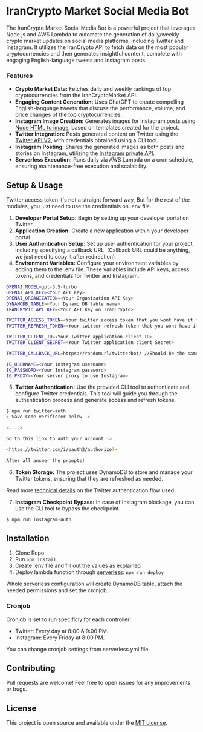 # IranCrypto Market Social Media Bot

The IranCrypto Market Social Media Bot is a powerful project that leverages Node.js and AWS Lambda to automate the generation of daily/weekly crypto market updates on social media platforms, including Twitter and Instagram. It utilizes the IranCrypto API to fetch data on the most popular cryptocurrencies and then generates insightful content, complete with engaging English-language tweets and Instagram posts.

### Features
* **Crypto Market Data:** Fetches daily and weekly rankings of top cryptocurrencies from the IranCryptoMarket API.
* **Engaging Content Generation:** Uses ChatGPT to create compelling English-language tweets that discuss the performance, volume, and price changes of the top cryptocurrencies.
* **Instagram Image Creation:** Generates images for Instagram posts using [Node HTML to image](https://www.npmjs.com/package/node-html-to-image), based on templates created for the project.
* **Twitter Integration:** Posts generated content on Twitter using the [Twitter API V2](https://www.npmjs.com/package/twitter-api-v2), with credentials obtained using a CLI tool.
* **Instagram Posting:** Shares the generated images as both posts and stories on Instagram, utilizing the [Instagram private API](https://www.npmjs.com/package/instagram-private-api).
* **Serverless Execution:** Runs daily via AWS Lambda on a cron schedule, ensuring maintenance-free execution and scalability.

## Setup & Usage
Twitter access token it's not a straight forward way, But for the rest of the modules, you just need to use the credientials on .env file.

1. **Developer Portal Setup:** Begin by setting up your developer portal on Twitter.
2. **Application Creation:** Create a new application within your developer portal.
3. **User Authentication Setup:** Set up user authentication for your project, including specifying a callback URL. (Callback URL could be anything, we just need to copy it after redirection)
4. **Environment Variables:** Configure your environment variables by adding them to the .env file. These variables include API keys, access tokens, and credentials for Twitter and Instagram.

```sh
OPENAI_MODEL=gpt-3.5-turbo
OPENAI_API_KEY=<Your API Key>
OPENAI_ORGANIZATION=<Your Organization API Key>
DYNAMODB_TABLE=<Your Dynamo DB table name>
IRANCRYPTO_API_KEY=<Your API Key on IranCrypto>

TWITTER_ACCESS_TOKEN=<Your twitter access token that you wont have it first>
TWITTER_REFRESH_TOKEN=<Your twitter refresh token that you wont have it first>

TWITTER_CLIENT_ID=<Your Twitter application client ID>
TWITTER_CLIENT_SECRET=<Your Twitter application client Secret>

TWITTER_CALLBACK_URL=https://randomurl/twitterbot/ //Should be the same with your Twitter app config

IG_USERNAME=<Your Instagram username>
IG_PASSWORD=<Your Instagram password>
IG_PROXY=<Your server proxy to use Instagram>
```

5. **Twitter Authentication:** Use the provided CLI tool to authenticate and configure Twitter credentials. This tool will guide you through the authentication process and generate access and refresh tokens.

```sh
$ npm run twitter-auth
> Save Code verifierer below ->

<....>

Go to this link to auth your account ->

<https://twitter.com/i/oauth2/authorize?>

After all answer the prompts!
```

6. **Token Storage:** The project uses DynamoDB to store and manage your Twitter tokens, ensuring that they are refreshed as needed.

Read more [technical details](https://github.com/PLhery/node-twitter-api-v2/blob/712ca82293c1b587638055537969dbec5a7bce40/doc/auth.md#user-wide-authentication-flow)  on the Twitter authentication flow used.

7. **Instagram Checkpoint Bypass:** In case of Instagram blockage, you can use the CLI tool to bypass the checkpoint.

```sh
$ npm run instagram-auth
```

## Installation
1. Clone Repo
2. Run `npm install`
3. Create .env file and fill out the values as explained
4. Deploy lambda function through [serverless](https://www.serverless.com/framework/docs/providers/aws/guide/deploying): `npm run deploy`

Whole serverless configuration will create DynamoDB table, attach the needed permissions and set the cronjob.

### Cronjob
Cronjob is set to run specificly for each controller:
- Twitter: Every day at 8:00 & 9:00 PM.
- Instagram: Every Friday at 8:00 PM.

You can change cronjob settings from serverless.yml file.

## Contributing
Pull requests are welcome! Feel free to open issues for any improvements or bugs.

## License
This project is open source and available under the [MIT License](https://opensource.org/licenses/MIT).
